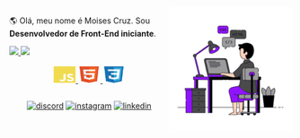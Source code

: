  <img src="developer.svg" min-width="300px" max-width="300px" width="220px" align="right" alt="developer">

<p style="align=left"> 🌎 Olá, meu nome é Moises Cruz. Sou <strong>Desenvolvedor de Front-End iniciante</strong>.</p>

 <div>
  <a href="https://github.com/moFRu7">
   <img height="148em" src="https://github-readme-stats.vercel.app/api?username=moFRu7&show_icons=true&theme=tokyonight&include_all_commits=true&count_private=true"/>
  <img height="150em" src="https://github-readme-stats.vercel.app/api/top-langs/?username=moFRu7&layout=compact&langs_count=7&theme=tokyonight"/>
</div>
  <div style="display: inline_block" align="center"><br>
   <img alt="moFRu7-Js" height="30" width="40" src="https://raw.githubusercontent.com/devicons/devicon/master/icons/javascript/javascript-plain.svg">
   <img alt="moFRu7-HTML" height="30" width="40" src="https://raw.githubusercontent.com/devicons/devicon/master/icons/html5/html5-original.svg">
   <img alt="moFRu7-CSS" height="30" width="40" src="https://raw.githubusercontent.com/devicons/devicon/master/icons/css3/css3-original.svg">
</div>
 
 ##

 <div align="center">
  <a href="https://discord.gg/taldo mwises#7476" target="_blank" rel="external"> <img src="https://img.shields.io/badge/Discord-1C1C1C?style=for-the-badge&logo=discord&logoColor=blueviolet" alt="discord"></a>
  <a href="https://www.instagram.com/moisescruz_/" target="_blank" rel="external"> <img src="https://img.shields.io/badge/-Instagram-1C1C1C?style=for-the-badge&logo=Instagram&logoColor=blueviolet&link=https://www.instagram.com/moisescruz_//%3E" alt="instagram"></a>
  <a href="http://www.linkedin.com/in/moises-cruz-04531521b/" target="_blank" rel="external"> <img src="https://img.shields.io/badge/LinkedIn-1C1C1C?style=for-the-badge&logo=linkedin&logoColor=blueviolet" alt="linkedin"></a>
</div>
